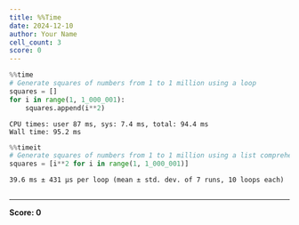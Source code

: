 ```yaml
---
title: %%Time
date: 2024-12-10
author: Your Name
cell_count: 3
score: 0
---
```


```python
%%time
# Generate squares of numbers from 1 to 1 million using a loop
squares = []
for i in range(1, 1_000_001):
    squares.append(i**2)
```

    CPU times: user 87 ms, sys: 7.4 ms, total: 94.4 ms
    Wall time: 95.2 ms



```python
%%timeit
# Generate squares of numbers from 1 to 1 million using a list comprehension
squares = [i**2 for i in range(1, 1_000_001)]

```

    39.6 ms ± 431 μs per loop (mean ± std. dev. of 7 runs, 10 loops each)



```python

```


---
**Score: 0**
